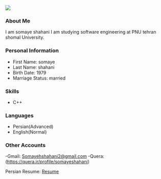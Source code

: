 <img src="https://avatars.githubusercontent.com/u/82943111?s=400&u=bba8046d0306fa12e3d38b5978ce194e2b73247a&v=4"/>

### About Me

I am somaye shahani
I am studying software engineering at PNU tehran shomal University.

### Personal Information

- First Name: somaye
- Last Name: shahani
- Birth Date: 1979
- Marriage Status: married 

### Skills

+ C++

### Languages

- Persian(Advanced)
- English(Normal)

### Other Accounts
-Gmail: Somayehshahani2@gmail.com
-Quera:(https://quera.ir/profile/somayeshahani)

  Persian Resume: <a href="https://somayehshahani.github.io/resume.fa/"> Resume </a>
